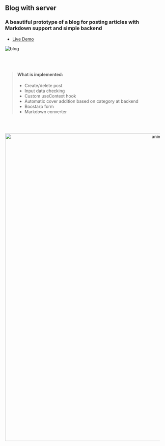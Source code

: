 ## Blog with server

### A beautiful prototype of a blog for posting articles with Markdown support and simple backend

- [Live Demo](https://saibel.cz/blog-server)

![blog](https://user-images.githubusercontent.com/100515756/190912497-776d3cf5-72df-42e2-8aa4-2b3bba471061.png)

</br>
</br>

> #### What is implemented:
>
> - Create/delete post 
> - Input data checking
> - Custom useContext hook
> - Automatic cover addition based on category at backend
> - Boostarp form 
> - Markdown converter

</br>
</br>

<p align="center"> <img width="1000" alt="animated" src="https://github.com/Artyshook/Ita-projects-2022/blob/main/src/WebsitePage/components/img/blog-gif.gif"/>
 </p>

